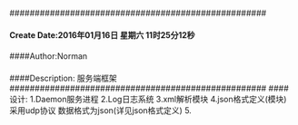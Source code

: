 ###################################################
#### Create Date:2016年01月16日 星期六 11时25分12秒
####
####Author:Norman
####
####Description: 服务端框架
###################################################
####设计:
    1.Daemon服务进程
    2.Log日志系统
    3.xml解析模块
    4.json格式定义(模块)
        采用udp协议 数据格式为json(详见json格式定义)
    5.


